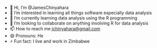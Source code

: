 - 👋 Hi, I’m @JamesChinyahara
- 👀 I’m interested in learning all things software especially data analysis
- 🌱 I’m currently learning data analysis using the R programming
- 💞️ I’m looking to collaborate on anything involving R for data analysis
- 📫 How to reach me jchinyahara@gmail.com
- 😄 Pronouns: He
- ⚡ Fun fact: I live  and work in Zimbabwe

<!---
JamesChinyahara/JamesChinyahara is a ✨ special ✨ repository because its `README.md` (this file) appears on your GitHub profile.
You can click the Preview link to take a look at your changes.
--->
